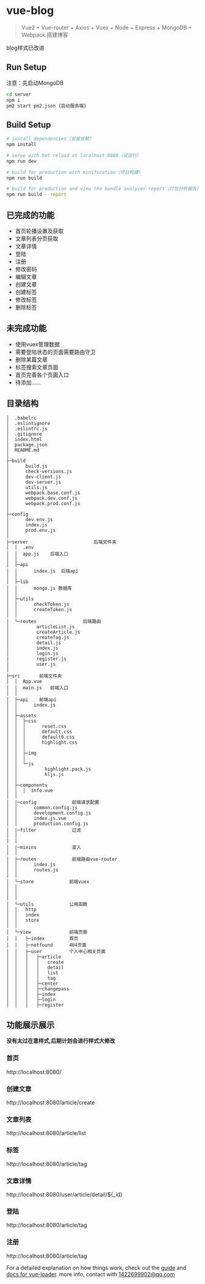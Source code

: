 # vue-blog

>Vue2 + Vue-router + Axios + Vuex + Node + Express + MongoDB + Webpack 搭建博客

blog样式已改进

## Run Setup

注意：先启动MongoDB

``` bash
cd server
npm i
pm2 start pm2.json (启动服务端)
```

## Build Setup

``` bash
# install dependencies（安装依赖）
npm install

# serve with hot reload at localhost:8080（试运行）
npm run dev

# build for production with minification（项目构建）
npm run build

# build for production and view the bundle analyzer report（打包分析报告）
npm run build --report
```
## 已完成的功能
- 首页轮播设置及获取
- 文章列表分页获取
- 文章详情
- 登陆
- 注册
- 修改密码
- 编辑文章
- 创建文章
- 创建标签
- 修改标签
- 删除标签

## 未完成功能
- 使用vuex管理数据
- 需要登陆状态的页面需要路由守卫
- 删除某篇文章
- 标签搜索文章页面
- 首页完善各个页面入口
- 待添加......


## 目录结构

```
│  .babelrc
│  .eslintignore
│  .eslintrc.js
│  .gitignore
│  index.html
│  package.json
│  README.md
│
├─build
│      build.js
│      check-versions.js
│      dev-client.js
│      dev-server.js
│      utils.js
│      webpack.base.conf.js
│      webpack.dev.conf.js
│      webpack.prod.conf.js
│
├─config
│      dev.env.js
│      index.js
│      prod.env.js
│
├─server                        后端文件夹
│  │  .env
│  │  app.js    后端入口
│  │
│  ├─api
│  │      index.js  后端api
│  │
│  ├─lib
│  │      mongo.js 数据库
│  │
│  ├─utils
│  │      checkToken.js
│  │      createToken.js
│  │
│  └─routes                 后端路由
│          articleList.js
│          createArticle.js
│          createTag.js
│          detail.js
│          index.js
│          login.js
|          register.js
|          user.js
│
├─src       前端文件夹
│  │  App.vue
│  │  main.js   前端入口
│  │
│  ├─api    前端api
│  │      index.js
│  │
│  ├─assets
│  │  ├─css
│  │  │      reset.css
│  │  │      default.css
│  │  │      default0.css
│  │  │      highlight.css
│  │  │
│  │  ├─img
│  │  │
│  │  └─js
│  │          highlight.pack.js
│  │          hljs.js
│  │
│  ├─components
│  │  │  info.vue
│  │
│  |─config             前端请求配置
│  │      common.config.js
│  │      development.config.js
│  │      index.js.vue
│  │      production.config.js
│  |─filter             过滤
│  │      
|  |
│  |─mixins             混入
│  │
│  ├─routes             前端路由vue-router
│  │      index.js
│  │      routes.js
│  │
│  └─store             前端vuex
│  │
│  │
│  │
│  └─utils             公用函数
│  │   http
│  │   index
│  │   store
│  │
│  └─view              前端页面
│  │   ├─index         首页
│  │   ├─notfound      404页面
│  │   ├─user          个人中心相关页面
│  │   │   ├─article
│  │   │   │   create
│  │   │   │   detail
│  │   │   │   list
│  │   │   │   tag
│  │   │   ├─center
│  │   │   ├─changepass
│  │   │   ├─index
│  │   │   ├─login
│  │   │   ├─register
```  

## 功能展示展示
**没有太过在意样式,后期计划会进行样式大修改**
### 首页
http://localhost:8080/


### 创建文章
http://localhost:8080/article/create


### 文章列表
http://localhost:8080/article/list


### 标签
http://localhost:8080/article/tag

### 文章详情
http://localhost:8080/user/article/detail/${_id}

### 登陆
http://localhost:8080/article/tag

### 注册
http://localhost:8080/article/tag



For a detailed explanation on how things work, check out the [guide](http://vuejs-templates.github.io/webpack/) and [docs for vue-loader](http://vuejs.github.io/vue-loader).
more info, contact with 1422699902@qq.com
